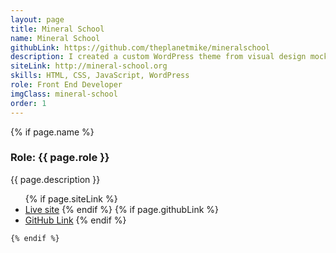 ```yaml
---
layout: page
title: Mineral School
name: Mineral School
githubLink: https://github.com/theplanetmike/mineralschool
description: I created a custom WordPress theme from visual design mockups. I created and customized Grunt build scripts for LESS style compilation. I used media queries and JQuery for a mobile responsive design. Agile methedologies were used to organize the timely execution of project goals.
siteLink: http://mineral-school.org
skills: HTML, CSS, JavaScript, WordPress
role: Front End Developer
imgClass: mineral-school
order: 1
---
```


<div class="columns-9">
  <div class="work-container">
	{% if page.name %}
	  <h3>Role: {{ page.role }}</h3>
	  <p>{{ page.description }}</p>
    <ul>
    {% if page.siteLink %}
      <li><a href="{{ page.siteLink }}" target="_blank">Live site</a>
    {% endif %}
    {% if page.githubLink %}
      <li><a href="{{ page.githubLink | prepend: site.baseurl }}" target="_blank">GitHub Link</a>
    {% endif %}  
    </ul>
	  
	{% endif %}
  </div>
</div>